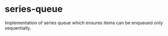 # series-queue
Implementation of series queue which ensures items can be enqueued only sequentially.